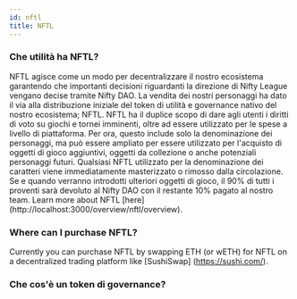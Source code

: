 ```yaml
---
id: nftl
title: NFTL
---
```


### Che utilità ha NFTL?

NFTL agisce come un modo per decentralizzare il nostro ecosistema garantendo che importanti decisioni riguardanti la direzione di Nifty League vengano decise tramite Nifty DAO. La vendita dei nostri personaggi ha dato il via alla distribuzione iniziale del token di utilità e governance nativo del nostro ecosistema; NFTL. NFTL ha il duplice scopo di dare agli utenti i diritti di voto su giochi e tornei imminenti, oltre ad essere utilizzato per le spese a livello di piattaforma. Per ora, questo include solo la denominazione dei personaggi, ma può essere ampliato per essere utilizzato per l'acquisto di oggetti di gioco aggiuntivi, oggetti da collezione o anche potenziali personaggi futuri. Qualsiasi NFTL utilizzato per la denominazione dei caratteri viene immediatamente masterizzato o rimosso dalla circolazione. Se e quando verranno introdotti ulteriori oggetti di gioco, il 90% di tutti i proventi sarà devoluto al Nifty DAO con il restante 10% pagato al nostro team. Learn more about NFTL \[here\] (http://localhost:3000/overview/nftl/overview).

### Where can I purchase NFTL?

Currently you can purchase NFTL by swapping ETH (or wETH) for NFTL on a decentralized trading platform like \[SushiSwap\] (https://sushi.com/).

### Che cos'è un token di governance?
